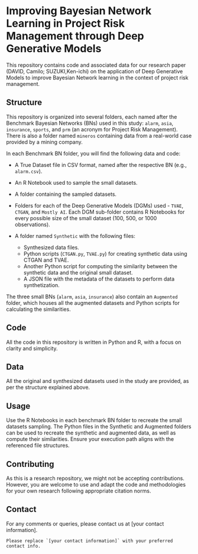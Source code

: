 # Improving Bayesian Network Learning in Project Risk Management through Deep Generative Models

This repository contains code and associated data for our research paper (DAVID, Camilo; SUZUKI,Ken-ichi) on the application of Deep Generative Models to improve Bayesian Network learning in the context of project risk management.

## Structure
This repository is organized into several folders, each named after the Benchmark Bayesian Networks (BNs) used in this study: `alarm`, `asia`, `insurance`, `sports`, and `prm` (an acronym for Project Risk Management). There is also a folder named `mineros` containing data from a real-world case provided by a mining company.

In each Benchmark BN folder, you will find the following data and code:

- A True Dataset file in CSV format, named after the respective BN (e.g., `alarm.csv`).

- An R Notebook used to sample the small datasets.

- A folder containing the sampled datasets.

- Folders for each of the Deep Generative Models (DGMs) used - `TVAE`, `CTGAN`, and `Mostly AI`. Each DGM sub-folder contains R Notebooks for every possible size of the small dataset (100, 500, or 1000 observations).

- A folder named `Synthetic` with the following files:
  - Synthesized data files.
  - Python scripts (`CTGAN.py`, `TVAE.py`) for creating synthetic data using CTGAN and TVAE.
  - Another Python script for computing the similarity between the synthetic data and the original small dataset.
  - A JSON file with the metadata of the datasets to perform data synthetization.

The three small BNs (`alarm`, `asia`, `insurance`) also contain an `Augmented` folder, which houses all the augmented datasets and Python scripts for calculating the similarities.

## Code
All the code in this repository is written in Python and R, with a focus on clarity and simplicity.

## Data
All the original and synthesized datasets used in the study are provided, as per the structure explained above. 

## Usage
Use the R Notebooks in each benchmark BN folder to recreate the small datasets sampling. The Python files in the Synthetic and Augmented folders can be used to recreate the synthetic and augmented data, as well as compute their similarities. Ensure your execution path aligns with the referenced file structures.

## Contributing
As this is a research repository, we might not be accepting contributions. However, you are welcome to use and adapt the code and methodologies for your own research following appropriate citation norms.

## Contact
For any comments or queries, please contact us at [your contact information].
```
Please replace `[your contact information]` with your preferred contact info.
